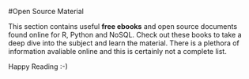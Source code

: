 #Open Source Material

This section contains useful **free ebooks** and open source documents found online for R, Python and NoSQL. Check out these books to take a deep dive into the subject and learn the material. There is a plethora of information avaliable online and this is certainly not a complete list. 

Happy Reading :-)

